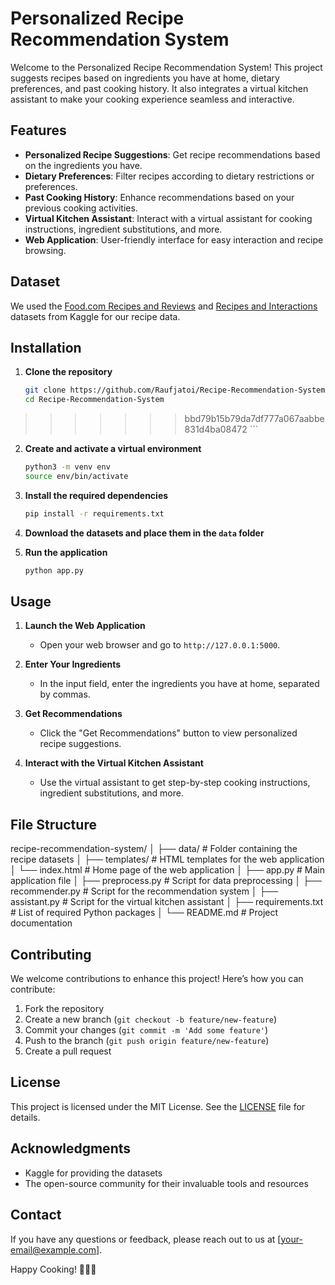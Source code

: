 # Personalized Recipe Recommendation System

Welcome to the Personalized Recipe Recommendation System! This project suggests recipes based on ingredients you have at home, dietary preferences, and past cooking history. It also integrates a virtual kitchen assistant to make your cooking experience seamless and interactive.

## Features
- **Personalized Recipe Suggestions**: Get recipe recommendations based on the ingredients you have.
- **Dietary Preferences**: Filter recipes according to dietary restrictions or preferences.
- **Past Cooking History**: Enhance recommendations based on your previous cooking activities.
- **Virtual Kitchen Assistant**: Interact with a virtual assistant for cooking instructions, ingredient substitutions, and more.
- **Web Application**: User-friendly interface for easy interaction and recipe browsing.

## Dataset
We used the [Food.com Recipes and Reviews](https://www.kaggle.com/irkaal/foodcom-recipes-and-reviews) and [Recipes and Interactions](https://www.kaggle.com/shuyangli94/food-com-recipes-and-user-interactions) datasets from Kaggle for our recipe data.

## Installation

1. **Clone the repository**
    ```sh
    git clone https://github.com/Raufjatoi/Recipe-Recommendation-System.git
    cd Recipe-Recommendation-System
>>>>>>> bbd79b15b79da7df777a067aabbe831d4ba08472
    ```

2. **Create and activate a virtual environment**
    ```sh
    python3 -m venv env
    source env/bin/activate
    ```

3. **Install the required dependencies**
    ```sh
    pip install -r requirements.txt
    ```

4. **Download the datasets and place them in the `data` folder**

5. **Run the application**
    ```sh
    python app.py
    ```

## Usage

1. **Launch the Web Application**
    - Open your web browser and go to `http://127.0.0.1:5000`.

2. **Enter Your Ingredients**
    - In the input field, enter the ingredients you have at home, separated by commas.

3. **Get Recommendations**
    - Click the "Get Recommendations" button to view personalized recipe suggestions.

4. **Interact with the Virtual Kitchen Assistant**
    - Use the virtual assistant to get step-by-step cooking instructions, ingredient substitutions, and more.

## File Structure
   recipe-recommendation-system/
   │
   ├── data/ # Folder containing the recipe datasets
   │
   ├── templates/ # HTML templates for the web application
   │ └── index.html # Home page of the web application
   │
   ├── app.py # Main application file
   │
   ├── preprocess.py # Script for data preprocessing
   │
   ├── recommender.py # Script for the recommendation system
   │
   ├── assistant.py # Script for the virtual kitchen assistant
   │
   ├── requirements.txt # List of required Python packages
   │
   └── README.md # Project documentation

   

## Contributing
We welcome contributions to enhance this project! Here’s how you can contribute:
1. Fork the repository
2. Create a new branch (`git checkout -b feature/new-feature`)
3. Commit your changes (`git commit -m 'Add some feature'`)
4. Push to the branch (`git push origin feature/new-feature`)
5. Create a pull request

## License
This project is licensed under the MIT License. See the [LICENSE](LICENSE) file for details.

## Acknowledgments
- Kaggle for providing the datasets
- The open-source community for their invaluable tools and resources

## Contact
If you have any questions or feedback, please reach out to us at [your-email@example.com].

Happy Cooking! 🍳🥗🍲